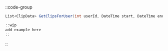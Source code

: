 ::code-group
  ```csharp [Method]
  List<ClipData> GetClipsForUser(int userId, DateTime start, DateTime end);
  ```
  ```csharp [Example]
  ::wip
  add example here
  ::
  ```
::